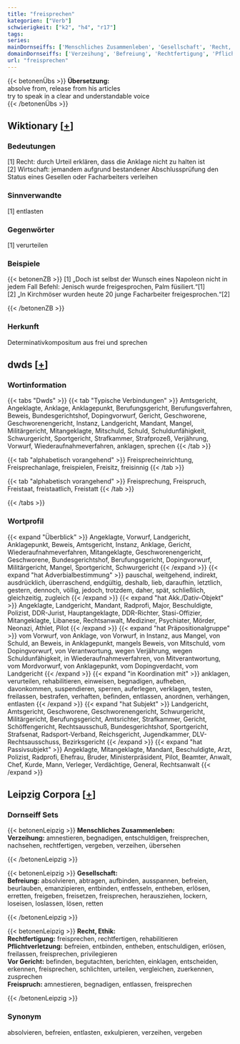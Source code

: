 ```yaml
---
title: "freisprechen"
kategorien: ["Verb"]
schwierigkeit: ["k2", "h4", "r17"]
tags:
series:
mainDornseiffs: ['Menschliches Zusammenleben', 'Gesellschaft', 'Recht, Ethik']
domainDornseiffs: ['Verzeihung', 'Befreiung', 'Rechtfertigung', 'Pflichtverletzung', 'Vor Gericht', 'Freispruch']
url: "freisprechen"
---
```


{{< betonenÜbs >}}
**Übersetzung:**  
absolve from, release from his articles  
try to speak in a clear and understandable voice  
{{< /betonenÜbs >}}

## Wiktionary [[+](https://de.wiktionary.org/wiki/freisprechen)]

### Bedeutungen
[1] Recht: durch Urteil erklären, dass die Anklage nicht zu halten ist  
[2] Wirtschaft: jemandem aufgrund bestandener Abschlussprüfung den Status eines Gesellen oder Facharbeiters verleihen  

### Sinnverwandte
[1] entlasten  

### Gegenwörter
[1] verurteilen  

### Beispiele
{{< betonenZB >}}
[1] „Doch ist selbst der Wunsch eines Napoleon nicht in jedem Fall Befehl: Jenisch wurde freigesprochen, Palm füsiliert.“[1]  
[2] „In Kirchmöser wurden heute 20 junge Facharbeiter freigesprochen.“[2]  

{{< /betonenZB >}}
### Herkunft
Determinativkompositum aus frei und sprechen  



## dwds [[+](https://www.dwds.de/wb/freisprechen)]

### Wortinformation
{{< tabs "Dwds" >}}
{{< tab "Typische Verbindungen" >}}
Amtsgericht, Angeklagte, Anklage, Anklagepunkt, Berufungsgericht, Berufungsverfahren, Beweis, Bundesgerichtshof, Dopingvorwurf, Gericht, Geschworene, Geschworenengericht, Instanz, Landgericht, Mandant, Mangel, Militärgericht, Mitangeklagte, Mitschuld, Schuld, Schuldunfähigkeit, Schwurgericht, Sportgericht, Strafkammer, Strafprozeß, Verjährung, Vorwurf, Wiederaufnahmeverfahren, anklagen, sprechen
{{< /tab >}}

{{< tab "alphabetisch vorangehend" >}}
Freisprecheinrichtung, Freisprechanlage, freispielen, Freisitz, freisinnig
{{< /tab >}}

{{< tab "alphabetisch vorangehend" >}}
Freisprechung, Freispruch, Freistaat, freistaatlich, Freistatt
{{< /tab >}}

{{< /tabs >}}

### Wortprofil
{{< expand "Überblick" >}} Angeklagte, Vorwurf, Landgericht, Anklagepunkt, Beweis, Amtsgericht, Instanz, Anklage, Gericht, Wiederaufnahmeverfahren, Mitangeklagte, Geschworenengericht, Geschworene, Bundesgerichtshof, Berufungsgericht, Dopingvorwurf, Militärgericht, Mangel, Sportgericht, Schwurgericht {{< /expand >}}
{{< expand "hat Adverbialbestimmung" >}} pauschal, weitgehend, indirekt, ausdrücklich, überraschend, endgültig, deshalb, lieb, daraufhin, letztlich, gestern, dennoch, völlig, jedoch, trotzdem, daher, spät, schließlich, gleichzeitig, zugleich {{< /expand >}}
{{< expand "hat Akk./Dativ-Objekt" >}} Angeklagte, Landgericht, Mandant, Radprofi, Major, Beschuldigte, Polizist, DDR-Jurist, Hauptangeklagte, DDR-Richter, Stasi-Offizier, Mitangeklagte, Libanese, Rechtsanwalt, Mediziner, Psychiater, Mörder, Neonazi, Athlet, Pilot {{< /expand >}}
{{< expand "hat Präpositionalgruppe" >}} vom Vorwurf, von Anklage, von Vorwurf, in Instanz, aus Mangel, von Schuld, an Beweis, in Anklagepunkt, mangels Beweis, von Mitschuld, vom Dopingvorwurf, von Verantwortung, wegen Verjährung, wegen Schuldunfähigkeit, in Wiederaufnahmeverfahren, von Mitverantwortung, vom Mordvorwurf, von Anklagepunkt, vom Dopingverdacht, vom Landgericht {{< /expand >}}
{{< expand "in Koordination mit" >}} anklagen, verurteilen, rehabilitieren, einweisen, begnadigen, aufheben, davonkommen, suspendieren, sperren, auferlegen, verklagen, testen, freilassen, bestrafen, verhaften, befinden, entlassen, anordnen, verhängen, entlasten {{< /expand >}}
{{< expand "hat Subjekt" >}} Landgericht, Amtsgericht, Geschworene, Geschworenengericht, Schwurgericht, Militärgericht, Berufungsgericht, Amtsrichter, Strafkammer, Gericht, Schöffengericht, Rechtsausschuß, Bundesgerichtshof, Sportgericht, Strafsenat, Radsport-Verband, Reichsgericht, Jugendkammer, DLV-Rechtsausschuss, Bezirksgericht {{< /expand >}}
{{< expand "hat Passivsubjekt" >}} Angeklagte, Mitangeklagte, Mandant, Beschuldigte, Arzt, Polizist, Radprofi, Ehefrau, Bruder, Ministerpräsident, Pilot, Beamter, Anwalt, Chef, Kurde, Mann, Verleger, Verdächtige, General, Rechtsanwalt {{< /expand >}}

## Leipzig Corpora [[+](https://corpora.uni-leipzig.de/en/res?word=freisprechen&corpusId=deu_newscrawl-public_2018)]

### Dornseiff Sets
{{< betonenLeipzig >}}
**Menschliches Zusammenleben:**  
**Verzeihung:** amnestieren, begnadigen, entschuldigen, freisprechen, nachsehen, rechtfertigen, vergeben, verzeihen, übersehen  

{{< /betonenLeipzig >}}


{{< betonenLeipzig >}}
**Gesellschaft:**  
**Befreiung:** absolvieren, abtragen, aufbinden, ausspannen, befreien, beurlauben, emanzipieren, entbinden, entfesseln, entheben, erlösen, erretten, freigeben, freisetzen, freisprechen, herausziehen, lockern, loseisen, loslassen, lösen, retten  

{{< /betonenLeipzig >}}


{{< betonenLeipzig >}}
**Recht, Ethik:**  
**Rechtfertigung:** freisprechen, rechtfertigen, rehabilitieren  
**Pflichtverletzung:** befreien, entbinden, entheben, entschuldigen, erlösen, freilassen, freisprechen, privilegieren  
**Vor Gericht:** befinden, begutachten, berichten, einklagen, entscheiden, erkennen, freisprechen, schlichten, urteilen, vergleichen, zuerkennen, zusprechen  
**Freispruch:** amnestieren, begnadigen, entlassen, freisprechen  

{{< /betonenLeipzig >}}

### Synonym
absolvieren, befreien, entlasten, exkulpieren, verzeihen, vergeben

